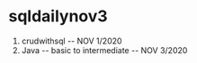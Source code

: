 # sqldailynov3
1) crudwithsql                   -- NOV 1/2020
2) Java -- basic to intermediate -- NOV 3/2020
